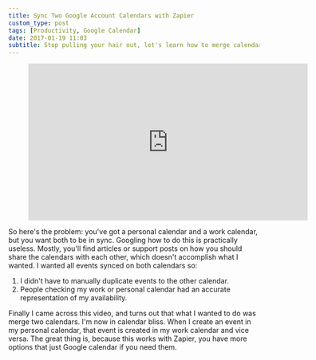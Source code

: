 ```yaml
---
title: Sync Two Google Account Calendars with Zapier
custom_type: post
tags: [Productivity, Google Calendar]
date: 2017-01-19 11:03
subtitle: Stop pulling your hair out, let's learn how to merge calendars
---
```


<figure class="iframe-container">
<iframe width="560" height="315" src="https://www.youtube.com/embed/Q-8HHuZK1Ko" frameborder="0" allowfullscreen></iframe>
</figure>

So here's the problem: you've got a personal calendar and a work calendar, but you want both to be in sync. Googling how to do this is practically useless. Mostly, you'll find articles or support posts on how you should share the calendars with each other, which doesn't accomplish what I wanted. I wanted all events synced on both calendars so:

1. I didn't have to manually duplicate events to the other calendar.
2. People checking my work or personal calendar had an accurate representation of my availability.

Finally I came across this video, and turns out that what I wanted to do was merge two calendars. I'm now in calendar bliss. When I create an event in my personal calendar, that event is created in my work calendar and vice versa. The great thing is, because this works with Zapier, you have more options that just Google calendar if you need them.